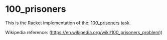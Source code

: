 # 100_prisoners

This is the Racket implementation of the: [100_prisoners](https://rosettacode.org/wiki/100_prisoners) task.

Wikipedia reference: (https://en.wikipedia.org/wiki/100_prisoners_problem))
